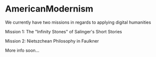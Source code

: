 # AmericanModernism
We currently have two missions in regards to applying digital humanities 

Mission 1: The "Infinity Stones" of Salinger's Short Stories

Mission 2: Nietszchean Philosophy in Faulkner

More info soon...

